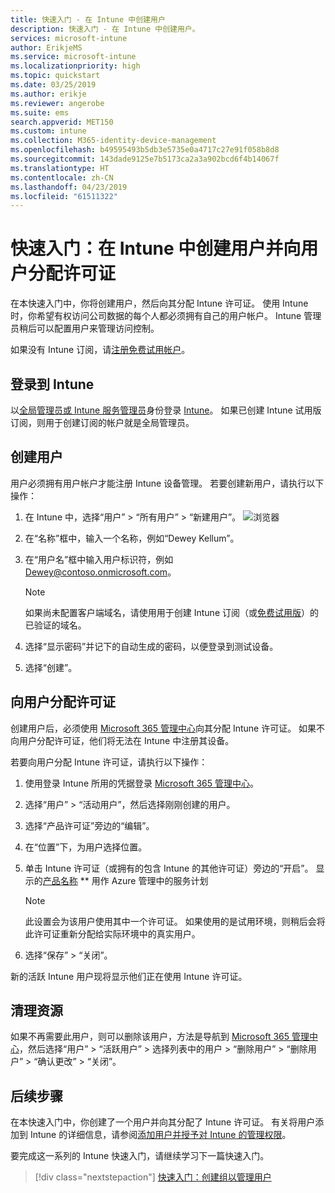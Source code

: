 ```yaml
---
title: 快速入门 - 在 Intune 中创建用户
description: 快速入门 - 在 Intune 中创建用户。
services: microsoft-intune
author: ErikjeMS
ms.service: microsoft-intune
ms.localizationpriority: high
ms.topic: quickstart
ms.date: 03/25/2019
ms.author: erikje
ms.reviewer: angerobe
ms.suite: ems
search.appverid: MET150
ms.custom: intune
ms.collection: M365-identity-device-management
ms.openlocfilehash: b49595493b5db3e5735e0a4717c27e91f058b8d8
ms.sourcegitcommit: 143dade9125e7b5173ca2a3a902bcd6f4b14067f
ms.translationtype: HT
ms.contentlocale: zh-CN
ms.lasthandoff: 04/23/2019
ms.locfileid: "61511322"
---
```

# <a name="quickstart-create-a-user-in-intune-and-assign-them-a-license"></a>快速入门：在 Intune 中创建用户并向用户分配许可证

在本快速入门中，你将创建用户，然后向其分配 Intune 许可证。 使用 Intune 时，你希望有权访问公司数据的每个人都必须拥有自己的用户帐户。 Intune 管理员稍后可以配置用户来管理访问控制。

如果没有 Intune 订阅，请[注册免费试用帐户](free-trial-sign-up.md)。

## <a name="sign-in-to-intune"></a>登录到 Intune

以[全局管理员或 Intune 服务管理员](users-add.md#types-of-administrators)身份登录 [Intune](https://aka.ms/intuneportal)。 如果已创建 Intune 试用版订阅，则用于创建订阅的帐户就是全局管理员。

## <a name="create-a-user"></a>创建用户

用户必须拥有用户帐户才能注册 Intune 设备管理。 若要创建新用户，请执行以下操作：

1. 在 Intune 中，选择“用户” > “所有用户” > “新建用户”。
![浏览器](media/quickstart-create-user/create-user.png)
2. 在“名称”框中，输入一个名称，例如“Dewey Kellum”。
3. 在“用户名”框中输入用户标识符，例如 Dewey@contoso.onmicrosoft.com。

    > [!NOTE]
    > 如果尚未配置客户端域名，请使用用于创建 Intune 订阅（或[免费试用版](free-trial-sign-up.md#sign-up-for-a-microsoft-intune-free-trial)）的已验证的域名。 

4. 选择“显示密码”并记下的自动生成的密码，以便登录到测试设备。
5. 选择“创建”。

## <a name="assign-a-license-to-the-user"></a>向用户分配许可证

创建用户后，必须使用 [Microsoft 365 管理中心](http://go.microsoft.com/fwlink/p/?LinkId=698854)向其分配 Intune 许可证。 如果不向用户分配许可证，他们将无法在 Intune 中注册其设备。 

若要向用户分配 Intune 许可证，请执行以下操作：

1. 使用登录 Intune 所用的凭据登录 [Microsoft 365 管理中心](http://go.microsoft.com/fwlink/p/?LinkId=698854)。
2. 选择“用户” > “活动用户”，然后选择刚刚创建的用户。
3. 选择“产品许可证”旁边的“编辑”。
4. 在“位置”下，为用户选择位置。
5. 单击 Intune 许可证（或拥有的包含 Intune 的其他许可证）旁边的“开启”。 显示的[产品名称](https://docs.microsoft.com/azure/active-directory/users-groups-roles/licensing-service-plan-reference) ** 用作 Azure 管理中的服务计划 

   > [!NOTE]
   > 此设置会为该用户使用其中一个许可证。 如果使用的是试用环境，则稍后会将此许可证重新分配给实际环境中的真实用户。
6. 选择“保存” > “关闭”。

新的活跃 Intune 用户现将显示他们正在使用 Intune 许可证。

## <a name="clean-up-resources"></a>清理资源

如果不再需要此用户，则可以删除该用户，方法是导航到 [Microsoft 365 管理中心](http://go.microsoft.com/fwlink/p/?LinkId=698854)，然后选择“用户” > “活跃用户” > 选择列表中的用户 > “删除用户” > “删除用户” > “确认更改” > “关闭”。

## <a name="next-steps"></a>后续步骤

在本快速入门中，你创建了一个用户并向其分配了 Intune 许可证。 有关将用户添加到 Intune 的详细信息，请参阅[添加用户并授予对 Intune 的管理权限](users-add.md)。

要完成这一系列的 Intune 快速入门，请继续学习下一篇快速入门。

> [!div class="nextstepaction"]
> [快速入门：创建组以管理用户](quickstart-create-group.md)
